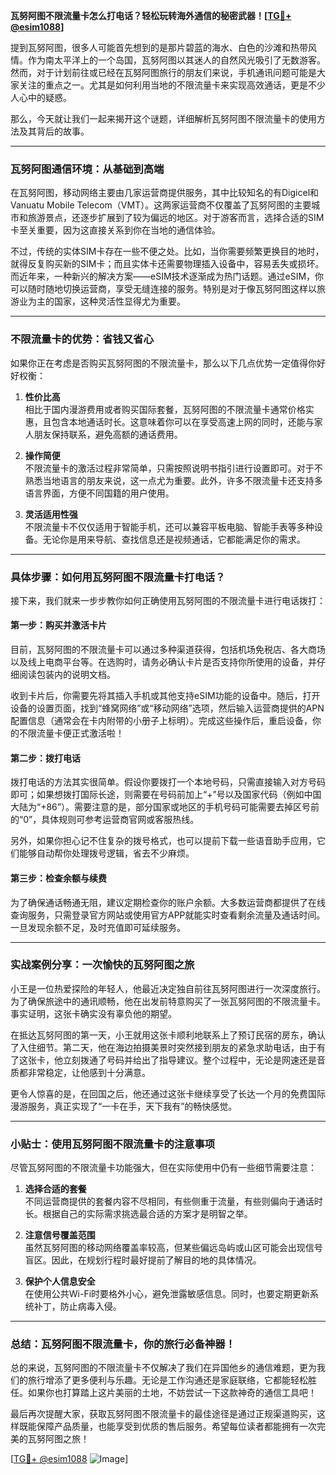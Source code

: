 **瓦努阿图不限流量卡怎么打电话？轻松玩转海外通信的秘密武器！[[TG💪+ @esim1088](https://t.me/s/esim1088)]**

提到瓦努阿图，很多人可能首先想到的是那片碧蓝的海水、白色的沙滩和热带风情。作为南太平洋上的一个岛国，瓦努阿图以其迷人的自然风光吸引了无数游客。然而，对于计划前往或已经在瓦努阿图旅行的朋友们来说，手机通讯问题可能是大家关注的重点之一。尤其是如何利用当地的不限流量卡来实现高效通话，更是不少人心中的疑惑。

那么，今天就让我们一起来揭开这个谜题，详细解析瓦努阿图不限流量卡的使用方法及其背后的故事。

---

### 瓦努阿图通信环境：从基础到高端

在瓦努阿图，移动网络主要由几家运营商提供服务，其中比较知名的有Digicel和Vanuatu Mobile Telecom（VMT）。这两家运营商不仅覆盖了瓦努阿图的主要城市和旅游景点，还逐步扩展到了较为偏远的地区。对于游客而言，选择合适的SIM卡至关重要，因为这直接关系到你在当地的通信体验。

不过，传统的实体SIM卡存在一些不便之处。比如，当你需要频繁更换目的地时，就得反复购买新的SIM卡；而且实体卡还需要物理插入设备中，容易丢失或损坏。而近年来，一种新兴的解决方案——eSIM技术逐渐成为热门话题。通过eSIM，你可以随时随地切换运营商，享受无缝连接的服务。特别是对于像瓦努阿图这样以旅游业为主的国家，这种灵活性显得尤为重要。

---

### 不限流量卡的优势：省钱又省心

如果你正在考虑是否购买瓦努阿图的不限流量卡，那么以下几点优势一定值得你好好权衡：

1. **性价比高**  
   相比于国内漫游费用或者购买国际套餐，瓦努阿图的不限流量卡通常价格实惠，且包含本地通话时长。这意味着你可以在享受高速上网的同时，还能与家人朋友保持联系，避免高额的通话费用。

2. **操作简便**  
   不限流量卡的激活过程非常简单，只需按照说明书指引进行设置即可。对于不熟悉当地语言的朋友来说，这一点尤为重要。此外，许多不限流量卡还支持多语言界面，方便不同国籍的用户使用。

3. **灵活适用性强**  
   不限流量卡不仅仅适用于智能手机，还可以兼容平板电脑、智能手表等多种设备。无论你是用来导航、查找信息还是视频通话，它都能满足你的需求。

---

### 具体步骤：如何用瓦努阿图不限流量卡打电话？

接下来，我们就来一步步教你如何正确使用瓦努阿图的不限流量卡进行电话拨打：

#### 第一步：购买并激活卡片
目前，瓦努阿图的不限流量卡可以通过多种渠道获得，包括机场免税店、各大商场以及线上电商平台等。在选购时，请务必确认卡片是否支持你所使用的设备，并仔细阅读包装内的说明文档。

收到卡片后，你需要先将其插入手机或其他支持eSIM功能的设备中。随后，打开设备的设置页面，找到“蜂窝网络”或“移动网络”选项，然后输入运营商提供的APN配置信息（通常会在卡内附带的小册子上标明）。完成这些操作后，重启设备，你的不限流量卡便正式激活啦！

#### 第二步：拨打电话
拨打电话的方法其实很简单。假设你要拨打一个本地号码，只需直接输入对方号码即可；如果想拨打国际长途，则需要在号码前加上“+”号以及国家代码（例如中国大陆为“+86”）。需要注意的是，部分国家或地区的手机号码可能需要去掉区号前的“0”，具体规则可参考运营商官网或客服热线。

另外，如果你担心记不住复杂的拨号格式，也可以提前下载一些语音助手应用，它们能够自动帮你处理拨号逻辑，省去不少麻烦。

#### 第三步：检查余额与续费
为了确保通话畅通无阻，建议定期检查你的账户余额。大多数运营商都提供了在线查询服务，只需登录官方网站或使用官方APP就能实时查看剩余流量及通话时间。一旦发现余额不足，及时充值即可延续服务。

---

### 实战案例分享：一次愉快的瓦努阿图之旅

小王是一位热爱探险的年轻人，他最近决定独自前往瓦努阿图进行一次深度旅行。为了确保旅途中的通讯顺畅，他在出发前特意购买了一张瓦努阿图的不限流量卡。事实证明，这张卡确实没有辜负他的期望。

在抵达瓦努阿图的第一天，小王就用这张卡顺利地联系上了预订民宿的房东，确认了入住细节。第二天，他在海边拍摄美景时突然接到朋友的紧急求助电话，由于有了这张卡，他立刻拨通了号码并给出了指导建议。整个过程中，无论是网速还是音质都非常稳定，让他感到十分满意。

更令人惊喜的是，在回国之后，他还通过这张卡继续享受了长达一个月的免费国际漫游服务，真正实现了“一卡在手，天下我有”的畅快感觉。

---

### 小贴士：使用瓦努阿图不限流量卡的注意事项

尽管瓦努阿图的不限流量卡功能强大，但在实际使用中仍有一些细节需要注意：

1. **选择合适的套餐**  
   不同运营商提供的套餐内容不尽相同，有些侧重于流量，有些则偏向于通话时长。根据自己的实际需求挑选最合适的方案才是明智之举。

2. **注意信号覆盖范围**  
   虽然瓦努阿图的移动网络覆盖率较高，但某些偏远岛屿或山区可能会出现信号盲区。因此，在规划行程时最好提前了解目的地的具体情况。

3. **保护个人信息安全**  
   在使用公共Wi-Fi时要格外小心，避免泄露敏感信息。同时，也要定期更新系统补丁，防止病毒入侵。

---

### 总结：瓦努阿图不限流量卡，你的旅行必备神器！

总的来说，瓦努阿图的不限流量卡不仅解决了我们在异国他乡的通信难题，更为我们的旅行增添了更多便利与乐趣。无论是工作沟通还是家庭联络，它都能轻松胜任。如果你也打算踏上这片美丽的土地，不妨尝试一下这款神奇的通信工具吧！

最后再次提醒大家，获取瓦努阿图不限流量卡的最佳途径是通过正规渠道购买，这样既能保障产品质量，也能享受到优质的售后服务。希望每位读者都能拥有一次完美的瓦努阿图之旅！

[[TG💪+ @esim1088](https://t.me/s/esim1088) ![Image](https://i.postimg.cc/4NQfJmqS/Snipaste-2025-05-13-00-14-12.png)]